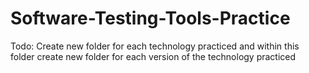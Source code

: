 # Software-Testing-Tools-Practice

Todo: Create new folder for each technology practiced and within this folder create
new folder for each version of the technology practiced
